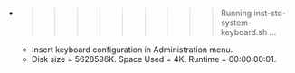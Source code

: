 * >>>>>>>>> Running inst-std-system-keyboard.sh ...
  * Insert keyboard configuration in Administration menu.
  * Disk size = 5628596K. Space Used = 4K. Runtime = 00:00:00:01.
